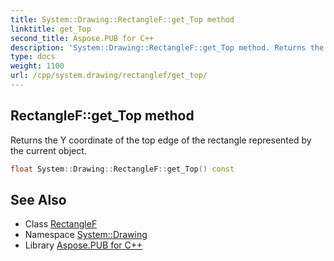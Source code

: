 ```yaml
---
title: System::Drawing::RectangleF::get_Top method
linktitle: get_Top
second_title: Aspose.PUB for C++
description: 'System::Drawing::RectangleF::get_Top method. Returns the Y coordinate of the top edge of the rectangle represented by the current object in C++.'
type: docs
weight: 1100
url: /cpp/system.drawing/rectanglef/get_top/
---
```

## RectangleF::get_Top method


Returns the Y coordinate of the top edge of the rectangle represented by the current object.

```cpp
float System::Drawing::RectangleF::get_Top() const
```

## See Also

* Class [RectangleF](../)
* Namespace [System::Drawing](../../)
* Library [Aspose.PUB for C++](../../../)
